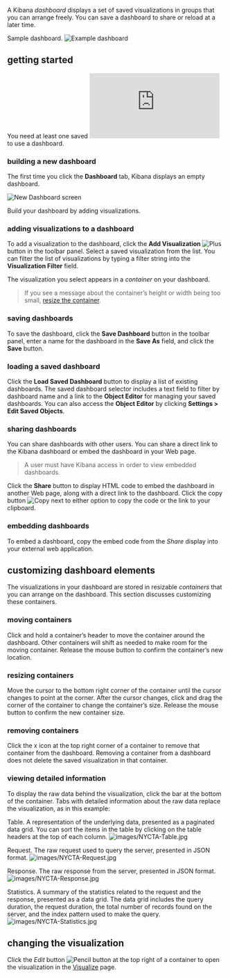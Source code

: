 A Kibana *dashboard* displays a set of saved visualizations in groups that you can arrange freely. You can save a dashboard to share or reload at a later time.

Sample dashboard. ![Example dashboard](http://www.elasticsearch.org/guide/en/kibana/current/images/NYCTA-Dashboard.jpg)

## getting started

You need at least one saved ![visualization](http://www.elasticsearch.org/guide/en/kibana/current/visualize.html) to use a dashboard.

### building a new dashboard

The first time you click the **Dashboard** tab, Kibana displays an empty dashboard.

![New Dashboard screen](http://www.elasticsearch.org/guide/en/kibana/current/images/NewDashboard.jpg)

Build your dashboard by adding visualizations.

### adding visualizations to a dashboard

To add a visualization to the dashboard, click the **Add Visualization** ![Plus](http://www.elasticsearch.org/guide/en/kibana/current/images/AddVis.png) button in the toolbar panel. Select a saved visualization from the list. You can filter the list of visualizations by typing a filter string into the **Visualization Filter** field.

The visualization you select appears in a *container* on your dashboard.

> If you see a message about the container’s height or width being too small, [resize the container](http://www.elasticsearch.org/guide/en/kibana/current/dashboard.html#resizing-containers).

### saving dashboards

To save the dashboard, click the **Save Dashboard** button in the toolbar panel, enter a name for the dashboard in the **Save As** field, and click the **Save** button.

### loading a saved dashboard

Click the **Load Saved Dashboard** button to display a list of existing dashboards. The saved dashboard selector includes a text field to filter by dashboard name and a link to the **Object Editor** for managing your saved dashboards. You can also access the **Object Editor** by clicking **Settings > Edit Saved Objects**.

### sharing dashboards

You can share dashboards with other users. You can share a direct link to the Kibana dashboard or embed the dashboard in your Web page.

> A user must have Kibana access in order to view embedded dashboards.

Click the **Share** button to display HTML code to embed the dashboard in another Web page, along with a direct link to the dashboard. Click the copy button ![Copy](http://www.elasticsearch.org/guide/en/kibana/current/images/Clipboard.png) next to either option to copy the code or the link to your clipboard.

### embedding dashboards

To embed a dashboard, copy the embed code from the *Share* display into your external web application.

## customizing dashboard elements

The visualizations in your dashboard are stored in resizable *containers* that you can arrange on the dashboard. This section discusses customizing these containers.

### moving containers

Click and hold a container’s header to move the container around the dashboard. Other containers will shift as needed to make room for the moving container. Release the mouse button to confirm the container’s new location.

### resizing containers

Move the cursor to the bottom right corner of the container until the cursor changes to point at the corner. After the cursor changes, click and drag the corner of the container to change the container’s size. Release the mouse button to confirm the new container size.

### removing containers

Click the x icon at the top right corner of a container to remove that container from the dashboard. Removing a container from a dashboard does not delete the saved visualization in that container.

### viewing detailed information

To display the raw data behind the visualization, click the bar at the bottom of the container. Tabs with detailed information about the raw data replace the visualization, as in this example:

Table. A representation of the underlying data, presented as a paginated data grid. You can sort the items in the table by clicking on the table headers at the top of each column. ![images/NYCTA-Table.jpg](http://www.elasticsearch.org/guide/en/kibana/current/images/NYCTA-Table.jpg)

Request. The raw request used to query the server, presented in JSON format. ![images/NYCTA-Request.jpg](http://www.elasticsearch.org/guide/en/kibana/current/images/NYCTA-Request.jpg)

Response. The raw response from the server, presented in JSON format. ![images/NYCTA-Response.jpg](http://www.elasticsearch.org/guide/en/kibana/current/images/NYCTA-Response.jpg)

Statistics. A summary of the statistics related to the request and the response, presented as a data grid. The data grid includes the query duration, the request duration, the total number of records found on the server, and the index pattern used to make the query. ![images/NYCTA-Statistics.jpg](http://www.elasticsearch.org/guide/en/kibana/current/images/NYCTA-Statistics.jpg)

## changing the visualization

Click the *Edit* button ![Pencil button](http://www.elasticsearch.org/guide/en/kibana/current/images/EditVis.png) at the top right of a container to open the visualization in the [Visualize](./visualize.md) page.
